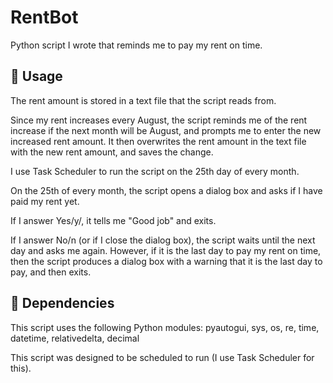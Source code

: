 # RentBot
Python script I wrote that reminds me to pay my rent on time. 

## :calendar: Usage

The rent amount is stored in a text file that the script reads from. 

Since my rent increases every August, the script reminds me of the rent increase if the next month will be August, and prompts me to enter the new increased rent amount. It then overwrites the rent amount in the text file with the new rent amount, and saves the change.

I use Task Scheduler to run the script on the 25th day of every month.

On the 25th of every month, the script opens a dialog box and asks if I have paid my rent yet.

If I answer Yes/y/, it tells me "Good job" and exits.

If I answer No/n (or if I close the dialog box), the script waits until the next day and asks me again. However, if it is the last day to pay my rent on time, then the script produces a dialog box with a warning that it is the last day to pay, and then exits.

## :snake: Dependencies

This script uses the following Python modules:  pyautogui, sys, os, re, time, datetime, relativedelta, decimal

This script was designed to be scheduled to run (I use Task Scheduler for this).
